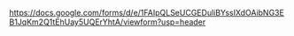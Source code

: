 https://docs.google.com/forms/d/e/1FAIpQLSeUCGEDuliBYssIXdOAibNG3EB1JqKm2Q1tEhUay5UQErYhtA/viewform?usp=header
